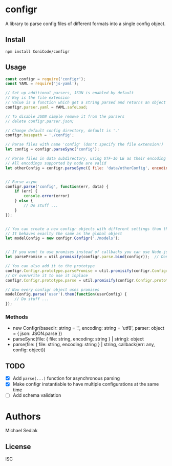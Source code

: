 # configr
A library to parse config files of different formats into a single config object.

## Install

```
npm install ConiCode/configr
```

## Usage
```javascript
const configr = require('configr');
const YAML = require('js-yaml');

// Set up additional parsers, JSON is enabled by default
// Key is the file extension
// Value is a function which get a string parsed and returns an object
configr.parser.yaml = YAML.safeLoad;

// To disable JSON simple remove it from the parsers
// delete configr.parser.json;

// Change default config directory, default is '.'
configr.basepath = './config';

// Parse files with name 'config' (don't specify the file extension!)
let config = configr.parseSync('config');

// Parse files in data subdirectory, using UTF-16 LE as their encoding
// All encodings supported by node are valid
let otherConfig = configr.parseSync({ file: 'data/otherConfig', encoding: 'utf16le' });


// Parse async
configr.parse('config', function(err, data) {
    if (err) {
        console.error(error)
    } else {
        // Do stuff ...
    }
});


// You can create a new configr objects with different settings than the global one
// It behaves exaclty the same as the global object
let modelConfig = new configr.Configr('./models');


// If you want to use promises instead of callbacks you can use Node.js's promisify
let parsePromise = util.promisify(configr.parse.bind(configr));  // Don't forget to bind correct this parameter

// You can also add it to the prototype
configr.Configr.prototype.parsePromise = util.promisify(configr.Configr.prototype.parse);
// Or overwrite it to use it inplace
configr.Configr.prototype.parse = util.promisify(configr.Configr.prototype.parse);

// Now every configr object uses promises
modelConfig.parse('user').then(function(userConfig) {
    // Do stuff ...
});
```
### Methods
* new Configr(basedir: string = '.', encoding: string = 'utf8', parser: object = { json: JSON.parse })
* parseSync(file: { file: string, encoding: string } | string): object
* parse(file: { file: string, encoding: string } | string, callback(err: any, config: object))

## TODO
* [x] Add `parse(...)` function for asynchronous parsing
* [x] Make configr instantiable to have multiple configurations at the same time
* [ ] Add schema validation

# Authors
Michael Sedlak

## License
ISC
